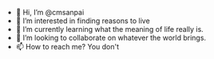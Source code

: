 - 👋 Hi, I’m @cmsanpai
- 👀 I’m interested in finding reasons to live
- 🌱 I’m currently learning what the meaning of life really is.
- 💞️ I’m looking to collaborate on whatever the world brings.
- 📫 How to reach me? You don't

<!---
cmsanpai/cmsanpai is a ✨ special ✨ repository because its `README.md` (this file) appears on your GitHub profile.
You can click the Preview link to take a look at your changes.
--->
